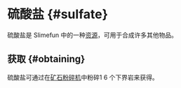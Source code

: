 # 硫酸盐 {#sulfate}

硫酸盐是 Slimefun 中的一种[资源](/Resources)，可用于合成许多其他物品。

## 获取 {#obtaining}

硫酸盐可通过在[矿石粉碎机](/Ore-Crusher)中粉碎1 6 个下界岩来获得。
